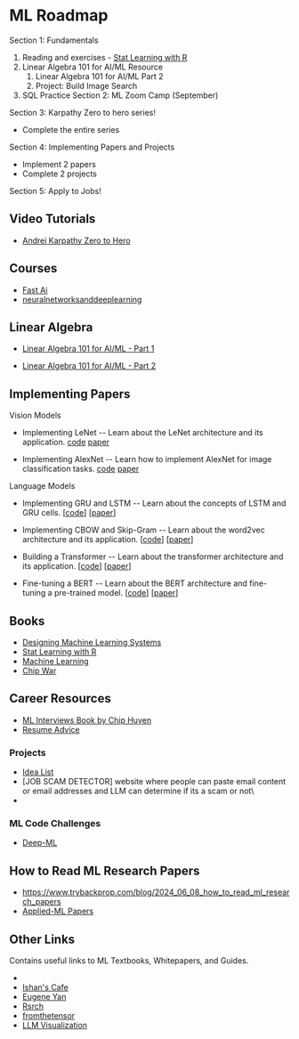 # ML Roadmap

Section 1: Fundamentals
1. Reading and exercises - [Stat Learning with R](https://www.statlearning.com/)
2. Linear Algebra 101 for AI/ML Resource
   1. Linear Algebra 101 for AI/ML Part 2
   2. Project: Build Image Search
3. SQL Practice
Section 2: ML Zoom Camp (September)

Section 3: Karpathy Zero to hero series!
- Complete the entire series 

Section 4: Implementing Papers and Projects
- Implement 2 papers
- Complete 2 projects

Section 5: Apply to Jobs!

## Video Tutorials
- [Andrej Karpathy Zero to Hero](https://www.youtube.com/@AndrejKarpathy)


## Courses
- [Fast Ai](https://course.fast.ai/)
- [neuralnetworksanddeeplearning](http://neuralnetworksanddeeplearning.com/index.html)

  

## Linear Algebra
- [Linear Algebra 101 for AI/ML - Part 1](https://www.trybackprop.com/blog/linalg101/part_1_vectors_matrices_operations)
  
- [Linear Algebra 101 for AI/ML - Part 2](https://www.trybackprop.com/blog/linalg101/part_2_dot_product)

## Implementing Papers
Vision Models
- Implementing LeNet -- Learn about the LeNet architecture and its application.
[code](https://github.com/jla524/fromthetensor/blob/main/examples/lenet.ipynb)
[paper](http://yann.lecun.com/exdb/publis/pdf/lecun-01a.pdf)

- Implementing AlexNet -- Learn how to implement AlexNet for image classification tasks.
[code](https://github.com/jla524/fromthetensor/blob/main/examples/alexnet.ipynb)
[paper](https://papers.nips.cc/paper/2012/hash/c399862d3b9d6b76c8436e924a68c45b-Abstract.html)

Language Models
- Implementing GRU and LSTM -- Learn about the concepts of LSTM and GRU cells.
[[code](https://github.com/jla524/fromthetensor/blob/main/examples/gru_lstm.ipynb)]
[[paper](https://arxiv.org/abs/1412.3555)]

- Implementing CBOW and Skip-Gram -- Learn about the word2vec architecture and its application.
[[code](https://github.com/jla524/fromthetensor/blob/main/examples/cbow_skipgram.ipynb)]
[[paper](https://arxiv.org/abs/1301.3781)]

- Building a Transformer -- Learn about the transformer architecture and its application.
[[code](https://github.com/jla524/fromthetensor/blob/main/examples/transformer.ipynb)]
[[paper](https://arxiv.org/abs/1706.03762)]

- Fine-tuning a BERT -- Learn about the BERT architecture and fine-tuning a pre-trained model.
[[code](https://github.com/jla524/fromthetensor/blob/main/examples/bert.ipynb)]
[[paper](https://arxiv.org/abs/1810.04805)]


## Books
- [Designing Machine Learning Systems](https://www.amazon.com/Designing-Machine-Learning-Systems-Production-Ready/dp/1098107969?&_encoding=UTF8&tag=chiphuyen-20&linkCode=ur2&linkId=0a1dbab0e76f5996e29e1a97d45f14a5&camp=1789&creative=9325)
- [Stat Learning with R](https://www.statlearning.com/)
- [Machine Learning](https://www.cs.cmu.edu/afs/cs.cmu.edu/user/mitchell/ftp/mlbook.html)
- [Chip War](https://www.amazon.com/Chip-War-Dominate-Critical-Technology/dp/B09TX24J5Y)
  
## Career Resources
- [ML Interviews Book by Chip Huyen](https://huyenchip.com/ml-interviews-book/)
- [Resume Advice](https://huyenchip.com/2023/01/24/what-we-look-for-in-a-candidate.html)

### Projects
- [Idea List](https://www.ishan.coffee/notes/Idea-List)
- [JOB SCAM DETECTOR] website where people can paste email content or email addresses and LLM can determine if its a scam or not\
- 
### ML Code Challenges
- [Deep-ML](https://www.deep-ml.com/)

## How to Read ML Research Papers
- https://www.trybackprop.com/blog/2024_06_08_how_to_read_ml_research_papers
- [Applied-ML Papers](https://github.com/eugeneyan/applied-ml?tab=readme-ov-file#mlops-platforms)

## Other Links
 Contains useful links to ML Textbooks, Whitepapers, and Guides.

-
- [Ishan's Cafe](https://www.ishan.coffee/notes/)
- [Eugene Yan](https://eugeneyan.com/)
- [Rsrch](https://www.rsrch.space/)
- [fromthetensor](https://github.com/jla524/fromthetensor?tab=readme-ov-file)
- [LLM Visualization](https://bbycroft.net/llm)
